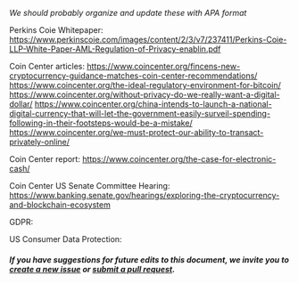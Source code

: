 *We should probably organize and update these with APA format*

Perkins Coie Whitepaper:
https://www.perkinscoie.com/images/content/2/3/v7/237411/Perkins-Coie-LLP-White-Paper-AML-Regulation-of-Privacy-enablin.pdf

Coin Center articles:
https://www.coincenter.org/fincens-new-cryptocurrency-guidance-matches-coin-center-recommendations/
https://www.coincenter.org/the-ideal-regulatory-environment-for-bitcoin/
https://www.coincenter.org/without-privacy-do-we-really-want-a-digital-dollar/
https://www.coincenter.org/china-intends-to-launch-a-national-digital-currency-that-will-let-the-government-easily-surveil-spending-following-in-their-footsteps-would-be-a-mistake/
https://www.coincenter.org/we-must-protect-our-ability-to-transact-privately-online/

Coin Center report:
https://www.coincenter.org/the-case-for-electronic-cash/

Coin Center US Senate Committee Hearing:
https://www.banking.senate.gov/hearings/exploring-the-cryptocurrency-and-blockchain-ecosystem

GDPR:

US Consumer Data Protection:




#### _If you have suggestions for future edits to this document, we invite you to [create a new issue](https://github.com/monero-outreach/policy-brief/issues) or [submit a pull request](https://github.com/monero-outreach/policy-brief/pulls)._
